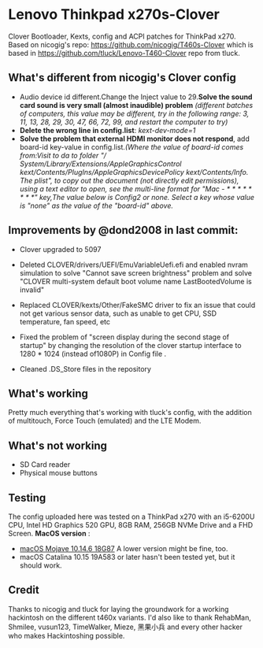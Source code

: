 # Lenovo Thinkpad x270s-Clover
Clover Bootloader, Kexts, config and ACPI patches for ThinkPad x270.
Based on nicogig's repo: https://github.com/nicogig/T460s-Clover which is based in https://github.com/tluck/Lenovo-T460-Clover repo from tluck.

## What's different from nicogig's Clover config
- Audio device id different.Change the Inject value to 29.**Solve the sound card sound is very small (almost inaudible) problem** 
 _(different batches of computers, this value may be different, try in the following range: 3, 11, 13, 28, 29, 30, 47, 66, 72, 99, and restart the computer to try)_
- **Delete the wrong line in config.list**: _<string>kext-dev-mode=1</string>_
- **Solve the problem that external HDMI monitor does not respond**, add board-id key-value in config.list._(Where the value of board-id comes from:Visit to da to folder "/ System/Library/Extensions/AppleGraphicsControl kext/Contents/PlugIns/AppleGraphicsDevicePolicy kext/Contents/Info. The plist", to copy out the document (not directly edit permissions), using a text editor to open, see the multi-line format for "Mac - * * * * * * * *" key,The value below is Config2 or none. Select a key whose value is "none" as the value of the "board-id" above._

## Improvements by @dond2008 in last commit:

- Clover upgraded to 5097

- Deleted CLOVER/drivers/UEFI/EmuVariableUefi.efi and enabled nvram simulation to solve "Cannot save screen brightness" problem and solve "CLOVER multi-system default boot volume name LastBootedVolume is invalid"

- Replaced CLOVER/kexts/Other/FakeSMC driver to fix an issue that could not get various sensor data, such as unable to get CPU, SSD temperature, fan speed, etc 

- Fixed the problem of "screen display during the second stage of startup" by changing the resolution of the clover startup interface to 1280 * 1024 (instead of1080P) in Config file .

- Cleaned .DS_Store files in the repository

## What's working
Pretty much everything that's working with tluck's config, with the addition of multitouch, Force Touch (emulated) and the LTE Modem.

## What's not working
- SD Card reader
- Physical mouse buttons

## Testing
The config uploaded here was tested on a ThinkPad x270 with an i5-6200U CPU, Intel HD Graphics 520 GPU, 8GB RAM, 256GB NVMe Drive and a FHD Screen. 
**MacOS version** :
- [macOS Mojave 10.14.6 18G87](https://blog.daliansky.net/macOS-Mojave-10.14.6-18G87-Release-version-with-Clover-5033-original-image.html) A lower version might be fine, too.
- macOS Catalina 10.15 19A583 or later hasn't been tested yet, but it should work.

## Credit
Thanks to nicogig and tluck for laying the groundwork for a working hackintosh on the different t460x variants. I'd also like to thank RehabMan, Shmilee, vusun123, TimeWalker, Mieze, 黑果小兵 and every other hacker who makes Hackintoshing possible.
